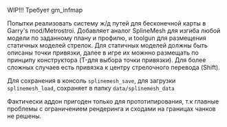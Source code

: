 WIP!!! Требует gm_infmap

Попытки реализовать систему ж/д путей для бесконечной карты в Garry's mod/Metrostroi.
Добавляет аналог SplineMesh для изгиба любой модели по заданному плану и профилю, и toolgun для размещения статичных моделей стрелок.
Для статичных моделей должны быть описаны точки привязки, далее в игре их можнно размещать по принципу конструктора (T-для выбора точки привязки).
Для более сложных случаев есть привязка к центру стрелочного перевода (Shift).

Для сохранения в консоль `splinemesh_save`, для загрузки `splinemesh_load`, сохраняет в папку `data/splinemesh_data`

Фактически аддон пригоден только для прототипирования, т.к главные проблемы с ограничением рендеринга и сходами на границах чанков не решены.
